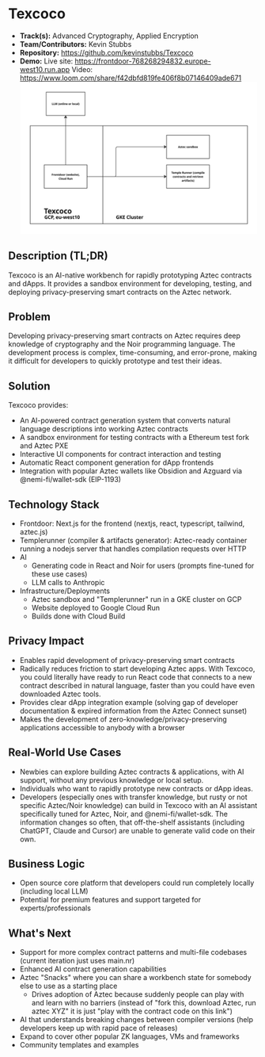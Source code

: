# Texcoco

- **Track(s):** Advanced Cryptography, Applied Encryption
- **Team/Contributors:** Kevin Stubbs
- **Repository:** https://github.com/kevinstubbs/Texcoco
- **Demo:**
Live site: https://frontdoor-768268294832.europe-west10.run.app
Video: https://www.loom.com/share/f42dbfd819fe406f8b07146409ade671
![Architecture Diagram](presentation/architecture.jpg)

## Description (TL;DR)
Texcoco is an AI-native workbench for rapidly prototyping Aztec contracts and dApps. It provides a sandbox environment for developing, testing, and deploying privacy-preserving smart contracts on the Aztec network.

## Problem
Developing privacy-preserving smart contracts on Aztec requires deep knowledge of cryptography and the Noir programming language. The development process is complex, time-consuming, and error-prone, making it difficult for developers to quickly prototype and test their ideas.

## Solution
Texcoco provides:
- An AI-powered contract generation system that converts natural language descriptions into working Aztec contracts
- A sandbox environment for testing contracts with a Ethereum test fork and Aztec PXE
- Interactive UI components for contract interaction and testing
- Automatic React component generation for dApp frontends
- Integration with popular Aztec wallets like Obsidion and Azguard via @nemi-fi/wallet-sdk (EIP-1193)

## Technology Stack
- Frontdoor: Next.js for the frontend (nextjs, react, typescript, tailwind, aztec.js)
- Templerunner (compiler & artifacts generator): Aztec-ready container running a nodejs server that handles compilation requests over HTTP
- AI
    - Generating code in React and Noir for users (prompts fine-tuned for these use cases)
    - LLM calls to Anthropic
- Infrastructure/Deployments
    - Aztec sandbox and "Templerunner" run in a GKE cluster on GCP
    - Website deployed to Google Cloud Run
    - Builds done with Cloud Build

## Privacy Impact
- Enables rapid development of privacy-preserving smart contracts
- Radically reduces friction to start developing Aztec apps. With Texcoco, you could literally have ready to run React code that connects to a new contract described in natural language, faster than you could have even downloaded Aztec tools.
- Provides clear dApp integration example (solving gap of developer documentation & expired information from the Aztec Connect sunset)
- Makes the development of zero-knowledge/privacy-preserving applications accessible to anybody with a browser

## Real-World Use Cases
- Newbies can explore building Aztec contracts & applications, with AI support, without any previous knowledge or local setup.
- Individuals who want to rapidly prototype new contracts or dApp ideas.
- Developers (especially ones with transfer knowledge, but rusty or not specific Aztec/Noir knowledge) can build in Texcoco with an AI assistant specifically tuned for Aztec, Noir, and @nemi-fi/wallet-sdk. The information changes so  often, that off-the-shelf assistants (including ChatGPT, Claude and Cursor) are unable to generate valid code on their own.

## Business Logic
- Open source core platform that developers could run completely locally (including local LLM)
- Potential for premium features and support targeted for experts/professionals


## What's Next
- Support for more complex contract patterns and multi-file codebases (current iteration just uses main.nr)
- Enhanced AI contract generation capabilities
- Aztec "Snacks" where you can share a workbench state for somebody else to use as a starting place
    - Drives adoption of Aztec because suddenly people can play with and learn with no barriers (instead of "fork this, download Aztec, run aztec XYZ" it is just "play with the contract code on this link")
- AI that understands breaking changes between compiler versions (help developers keep up with rapid pace of releases)
- Expand to cover other popular ZK languages, VMs and frameworks
- Community templates and examples
